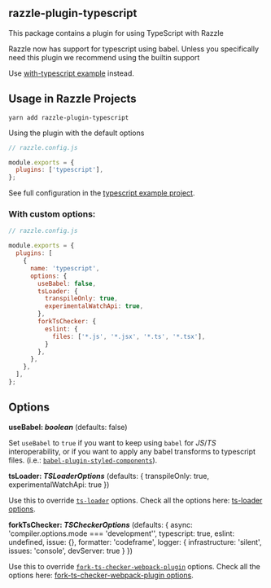 ## razzle-plugin-typescript

This package contains a plugin for using TypeScript with Razzle

Razzle now has support for typescript using babel. Unless you specifically need this plugin we recommend using the builtin support

Use [with-typescript example](https://github.com/jaredpalmer/razzle/tree/next/examples/with-typescript) instead.

## Usage in Razzle Projects

```
yarn add razzle-plugin-typescript
```

Using the plugin with the default options

```js
// razzle.config.js

module.exports = {
  plugins: ['typescript'],
};
```

See full configuration in the [typescript example project](https://github.com/jaredpalmer/razzle/tree/master/examples/with-typescript).

### With custom options:

```js
// razzle.config.js

module.exports = {
  plugins: [
    {
      name: 'typescript',
      options: {
        useBabel: false,
        tsLoader: {
          transpileOnly: true,
          experimentalWatchApi: true,
        },
        forkTsChecker: {
          eslint: {
            files: ['*.js', '*.jsx', '*.ts', '*.tsx'],
          }
        },
      },
    },
  ],
};
```

## Options

**useBabel: _boolean_** (defaults: false)

Set `useBabel` to `true` if you want to keep using `babel` for _JS_/_TS_ interoperability, or if you want to apply any babel transforms to typescript files. (i.e.: [`babel-plugin-styled-components`](https://github.com/styled-components/babel-plugin-styled-components)).

**tsLoader: _TSLoaderOptions_** (defaults: { transpileOnly: true, experimentalWatchApi: true })

Use this to override [`ts-loader`](https://github.com/TypeStrong/ts-loader) options. Check all the options here: [ts-loader options](https://github.com/TypeStrong/ts-loader#loader-options).

**forkTsChecker: _TSCheckerOptions_** (defaults: { async: 'compiler.options.mode === 'development'', typescript: true, eslint: undefined, issue: {}, formatter: 'codeframe', logger: { infrastructure: 'silent', issues: 'console', devServer: true } })

Use this to override [`fork-ts-checker-webpack-plugin`](https://github.com/Realytics/fork-ts-checker-webpack-plugin) options. Check all the options here: [fork-ts-checker-webpack-plugin options](https://github.com/Realytics/fork-ts-checker-webpack-plugin#options).
